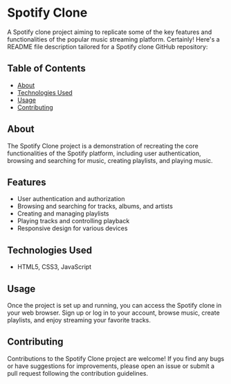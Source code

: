 # Spotify Clone

A Spotify clone project aiming to replicate some of the key features and functionalities of the popular music streaming platform.
Certainly! Here's a README file description tailored for a Spotify clone GitHub repository:

## Table of Contents

- [About](#About)
- [Technologies Used](#Technologies_Used)
- [Usage](#usage)
- [Contributing](#contributing)

## About

The Spotify Clone project is a demonstration of recreating the core functionalities of the Spotify platform, including user authentication, browsing and searching for music, creating playlists, and playing music.

## Features

- User authentication and authorization
- Browsing and searching for tracks, albums, and artists
- Creating and managing playlists
- Playing tracks and controlling playback
- Responsive design for various devices

## Technologies Used

- HTML5, CSS3, JavaScript

## Usage

Once the project is set up and running, you can access the Spotify clone in your web browser. Sign up or log in to your account, browse music, create playlists, and enjoy streaming your favorite tracks.

## Contributing

Contributions to the Spotify Clone project are welcome! If you find any bugs or have suggestions for improvements, please open an issue or submit a pull request following the contribution guidelines.
